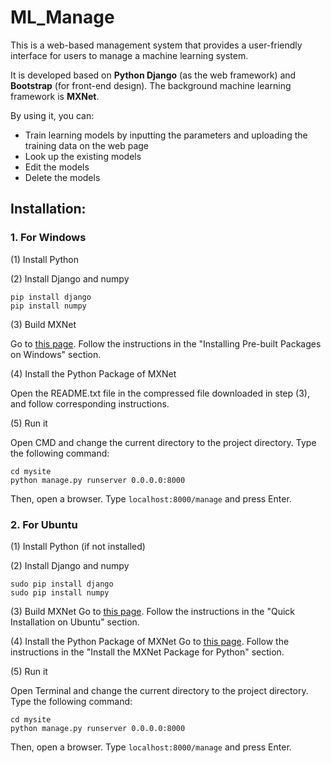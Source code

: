 # ML_Manage
This is a web-based management system that provides a user-friendly interface for users to manage a machine learning system. 

It is developed based on <b>Python Django</b> (as the web framework) and <b>Bootstrap</b> (for front-end design). The background machine learning framework is <b>MXNet</b>.

By using it, you can:
* Train learning models by inputting the parameters and uploading the training data on the web page
* Look up the existing models
* Edit the models
* Delete the models

## Installation:
### 1. For Windows

(1) Install Python

(2) Install Django and numpy

    pip install django
    pip install numpy

(3) Build MXNet

Go to <a href="http://mxnet.io/get_started/setup.html#build-mxnet-on-windows">this page</a>. Follow the instructions in the "Installing Pre-built Packages on Windows" section.

(4) Install the Python Package of MXNet

Open the README.txt file in the compressed file downloaded in step (3), and follow corresponding instructions.

(5) Run it

Open CMD and change the current directory to the project directory. Type the following command:

    cd mysite
    python manage.py runserver 0.0.0.0:8000
    
Then, open a browser. Type `localhost:8000/manage` and press Enter.

### 2. For Ubuntu

(1) Install Python (if not installed)

(2) Install Django and numpy

    sudo pip install django
    sudo pip install numpy

(3) Build MXNet
Go to <a href="http://mxnet.io/get_started/setup.html#quick-installation-on-ubuntu">this page</a>. Follow the instructions in the "Quick Installation on Ubuntu" section.

(4) Install the Python Package of MXNet
Go to <a href="http://mxnet.io/get_started/setup.html#install-the-mxnet-package-for-python">this page</a>. Follow the instructions in the "Install the MXNet Package for Python" section.

(5) Run it

Open Terminal and change the current directory to the project directory. Type the following command:

    cd mysite
    python manage.py runserver 0.0.0.0:8000
    
Then, open a browser. Type `localhost:8000/manage` and press Enter.
